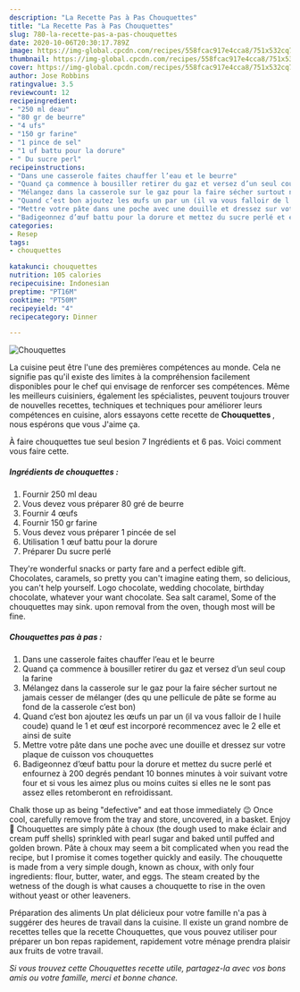 ```yaml
---
description: "La Recette Pas à Pas Chouquettes"
title: "La Recette Pas à Pas Chouquettes"
slug: 780-la-recette-pas-a-pas-chouquettes
date: 2020-10-06T20:30:17.789Z
image: https://img-global.cpcdn.com/recipes/558fcac917e4cca8/751x532cq70/chouquettes-photo-principale-de-la-recette.jpg
thumbnail: https://img-global.cpcdn.com/recipes/558fcac917e4cca8/751x532cq70/chouquettes-photo-principale-de-la-recette.jpg
cover: https://img-global.cpcdn.com/recipes/558fcac917e4cca8/751x532cq70/chouquettes-photo-principale-de-la-recette.jpg
author: Jose Robbins
ratingvalue: 3.5
reviewcount: 12
recipeingredient:
- "250 ml deau"
- "80 gr de beurre"
- "4 ufs"
- "150 gr farine"
- "1 pince de sel"
- "1 uf battu pour la dorure"
- " Du sucre perl"
recipeinstructions:
- "Dans une casserole faites chauffer l’eau et le beurre"
- "Quand ça commence à bousiller retirer du gaz et versez d’un seul coup la farine"
- "Mélangez dans la casserole sur le gaz pour la faire sécher surtout ne jamais cesser de mélanger (des qu une pellicule de pâte se forme au fond de la casserole c’est bon)"
- "Quand c’est bon ajoutez les œufs un par un (il va vous falloir de l huile coude) quand le 1 et œuf est incorporé recommencez avec le 2 elle et ainsi de suite"
- "Mettre votre pâte dans une poche avec une douille et dressez sur votre plaque de cuisson vos chouquettes"
- "Badigeonnez d’œuf battu pour la dorure et mettez du sucre perlé et enfournez à 200 degrés pendant 10 bonnes minutes à voir suivant votre four et si vous les aimez plus ou moins cuites si elles ne le sont pas assez elles retomberont en refroidissant."
categories:
- Resep
tags:
- chouquettes

katakunci: chouquettes 
nutrition: 105 calories
recipecuisine: Indonesian
preptime: "PT16M"
cooktime: "PT50M"
recipeyield: "4"
recipecategory: Dinner

---
```



![Chouquettes](https://img-global.cpcdn.com/recipes/558fcac917e4cca8/751x532cq70/chouquettes-photo-principale-de-la-recette.jpg)

La cuisine peut être l'une des premières compétences au monde. Cela ne signifie pas qu'il existe des limites à la compréhension facilement disponibles pour le chef qui envisage de renforcer ses compétences. Même les meilleurs cuisiniers, également les spécialistes, peuvent toujours trouver de nouvelles recettes, techniques et techniques pour améliorer leurs compétences en cuisine, alors essayons cette recette de <strong> Chouquettes </strong>, nous espérons que vous J'aime ça.

<!--inarticleads1-->

À faire chouquettes tue seul besion 7 Ingrédients et 6 pas. Voici comment vous faire cette.

##### Ingrédients de chouquettes :

1. Fournir 250 ml deau
1. Vous devez vous préparer 80 gré de beurre
1. Fournir 4 œufs
1. Fournir 150 gr farine
1. Vous devez vous préparer 1 pincée de sel
1. Utilisation 1 œuf battu pour la dorure
1. Préparer  Du sucre perlé


They&#39;re wonderful snacks or party fare and a perfect edible gift. Chocolates, caramels, so pretty you can&#39;t imagine eating them, so delicious, you can&#39;t help yourself. Logo chocolate, wedding chocolate, birthday chocolate, whatever your want chocolate. Sea salt caramel, Some of the chouquettes may sink. upon removal from the oven, though most will be fine. 

<!--inarticleads2-->

##### Chouquettes pas à pas :

1. Dans une casserole faites chauffer l’eau et le beurre
1. Quand ça commence à bousiller retirer du gaz et versez d’un seul coup la farine
1. Mélangez dans la casserole sur le gaz pour la faire sécher surtout ne jamais cesser de mélanger (des qu une pellicule de pâte se forme au fond de la casserole c’est bon)
1. Quand c’est bon ajoutez les œufs un par un (il va vous falloir de l huile coude) quand le 1 et œuf est incorporé recommencez avec le 2 elle et ainsi de suite
1. Mettre votre pâte dans une poche avec une douille et dressez sur votre plaque de cuisson vos chouquettes
1. Badigeonnez d’œuf battu pour la dorure et mettez du sucre perlé et enfournez à 200 degrés pendant 10 bonnes minutes à voir suivant votre four et si vous les aimez plus ou moins cuites si elles ne le sont pas assez elles retomberont en refroidissant.


Chalk those up as being &#34;defective&#34; and eat those immediately 😉 Once cool, carefully remove from the tray and store, uncovered, in a basket. Enjoy 🙂 Chouquettes are simply pâte à choux (the dough used to make éclair and cream puff shells) sprinkled with pearl sugar and baked until puffed and golden brown. Pâte à choux may seem a bit complicated when you read the recipe, but I promise it comes together quickly and easily. The chouquette is made from a very simple dough, known as choux, with only four ingredients: flour, butter, water, and eggs. The steam created by the wetness of the dough is what causes a chouquette to rise in the oven without yeast or other leaveners. 

<!--inarticleads1-->

<p>
Préparation des aliments Un plat délicieux pour votre famille n'a pas à suggérer des heures de travail dans la cuisine. Il existe un grand nombre de recettes telles que la recette Chouquettes, que vous pouvez utiliser pour préparer un bon repas rapidement, rapidement votre ménage prendra plaisir aux fruits de votre travail.
</p>

<p>
<i>Si vous trouvez cette Chouquettes recette utile, partagez-la avec vos bons amis ou votre famille, merci et bonne chance.</i>
</p>

